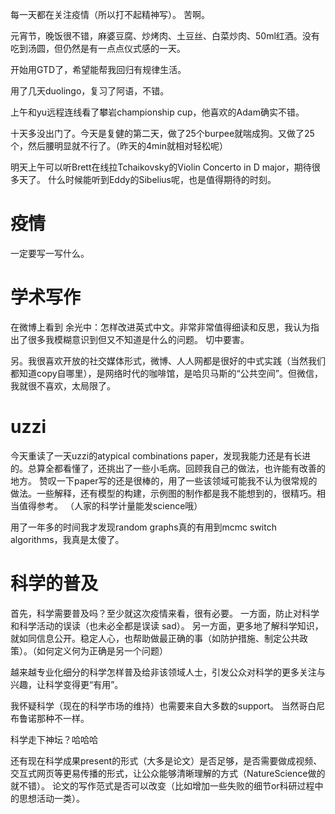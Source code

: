 每一天都在关注疫情（所以打不起精神写）。
苦啊。

元宵节，晚饭很不错，麻婆豆腐、炒烤肉、土豆丝、白菜炒肉、50ml红酒。没有吃到汤圆，但仍然是有一点点仪式感的一天。

开始用GTD了，希望能帮我回归有规律生活。

用了几天duolingo，复习了阿语，不错。

上午和yu远程连线看了攀岩championship cup，他喜欢的Adam确实不错。

十天多没出门了。今天是复健的第二天，做了25个burpee就喘成狗。又做了25个，然后腰明显就不行了。（昨天的4min就相对轻松呢）

明天上午可以听Brett在线拉Tchaikovsky的Violin Concerto in D major，期待很多天了。
什么时候能听到Eddy的Sibelius呢，也是值得期待的时刻。

# 疫情
一定要写一写什么。

# 学术写作
在微博上看到 余光中：怎样改进英式中文。非常非常值得细读和反思，我认为指出了很多我模糊意识到但又不知道是什么的问题。
切中要害。


另。我很喜欢开放的社交媒体形式，微博、人人网都是很好的中式实践（当然我们都知道copy自哪里），是网络时代的咖啡馆，是哈贝马斯的“公共空间”。但微信，我就很不喜欢，太局限了。

# uzzi
今天重读了一天uzzi的atypical combinations paper，发现我能力还是有长进的。总算全都看懂了，还挑出了一些小毛病。回顾我自己的做法，也许能有改善的地方。
赞叹一下paper写的还是很棒的，用了一些该领域可能我不认为很常规的做法。一些解释，还有模型的构建，示例图的制作都是我不能想到的，很精巧。相当值得参考。
（人家的科学计量能发science哦）


用了一年多的时间我才发现random graphs真的有用到mcmc switch algorithms，我真是太傻了。


# 科学的普及
首先，科学需要普及吗？至少就这次疫情来看，很有必要。
一方面，防止对科学和科学活动的误读（也未必全都是误读 sad）。
另一方面，更多地了解科学知识，就如同信息公开。稳定人心，也帮助做最正确的事（如防护措施、制定公共政策）。（如何定义何为正确是另一个问题）

越来越专业化细分的科学怎样普及给非该领域人士，引发公众对科学的更多关注与兴趣，让科学变得更“有用”。

我怀疑科学（现在的科学市场的维持）也需要来自大多数的support。 当然哥白尼布鲁诺那种不一样。

科学走下神坛？哈哈哈

还有现在科学成果present的形式（大多是论文）是否足够，是否需要做成视频、交互式网页等更易传播的形式，让公众能够清晰理解的方式（NatureScience做的就不错）。
论文的写作范式是否可以改变（比如增加一些失败的细节or科研过程中的思想活动一类）。
